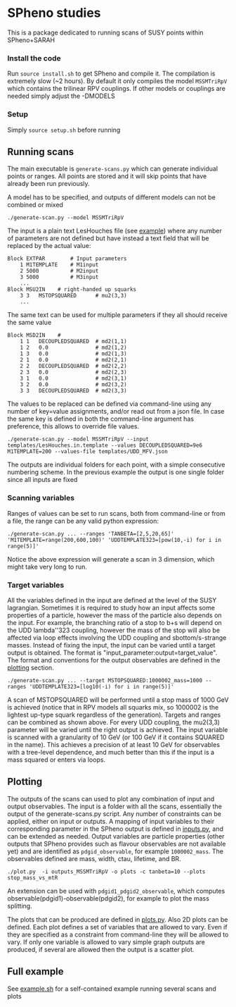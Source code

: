 # SPheno studies

This is a package dedicated to running scans of SUSY points within SPheno+SARAH

### Install the code

Run `source install.sh` to get SPheno and compile it. The compilation is extremely slow (~2 hours).
By default it only compiles the model `MSSMTriRpV` which contains the trilinear RPV couplings. If other
models or couplings are needed simply adjust the -DMODELS

### Setup 

Simply `source setup.sh` before running

## Running scans

The main executable is `generate-scans.py` which can generate individual points or ranges. All points are stored
and it will skip points that have already been run previously.

A model has to be specified, and outputs of different models can not be combined or mixed
```
./generate-scan.py --model MSSMTriRpV
```

The input is a plain text LesHouches file (see [example](templates/LesHouches.in.template)) where any number of parameters
are not defined but have instead a text field that will be replaced by the actual value:
```
Block EXTPAR        # Input parameters
    1 M1TEMPLATE    # M1input
    2 5000          # M2input
    3 5000          # M3input
    ...
Block MSU2IN    # right-handed up squarks 
    3 3   MSTOPSQUARED      # mu2(3,3)
    ...
```

The same text can be used for multiple parameters if they all should receive the same value
```
Block MSD2IN    #  
    1 1   DECOUPLEDSQUARED  # md2(1,1)
    1 2   0.0               # md2(1,2)
    1 3   0.0               # md2(1,3)
    2 1   0.0               # md2(2,1)
    2 2   DECOUPLEDSQUARED  # md2(2,2)
    2 3   0.0               # md2(2,3)
    3 1   0.0               # md2(3,1)
    3 2   0.0               # md2(3,2)
    3 3   DECOUPLEDSQUARED  # md2(3,3)
```

The values to be replaced can be defined via command-line using any number of key=value assignments, and/or read out from a json file.
In case the same key is defined in both the command-line argument has preference, this allows to override file values.
```
./generate-scan.py --model MSSMTriRpV --input templates/LesHouches.in.template --values DECOUPLEDSQUARED=9e6 M1TEMPLATE=200 --values-file templates/UDD_MFV.json
```

The outputs are individual folders for each point, with a simple consecutive numbering scheme. In the previous example the output is one single folder since all inputs are fixed

### Scanning variables

Ranges of values can be set to run scans, both from command-line or from a file, the range can be any valid python expression:
```
./generate-scan.py ... --ranges 'TANBETA=[2,5,20,65]' 'M1TEMPLATE=range(200,600,100)' 'UDDTEMPLATE323=[pow(10,-i) for i in range(5)]'
```

Notice the above expression will generate a scan in 3 dimension, which might take very long to run.

### Target variables

All the variables defined in the input are defined at the level of the SUSY lagrangian. 
Sometimes it is required to study how an input affects some properties of a particle, however the mass of the particle also depends on the input.
For example, the branching ratio of a stop to b+s will depend on the UDD lambda''323 coupling, however the mass of the stop will also be affected via
loop effects involving the UDD coupling and sbottom/s-strange masses. Instead of fixing the input, the input can be varied until a target output is obtained.
The format is "input_parameter:output=target_value". The format and conventions for the output observables are defined in the [plotting](#plotting) section.
```
./generate-scan.py ... --target MSTOPSQUARED:1000002_mass=1000 --ranges 'UDDTEMPLATE323=[log10(-i) for i in range(5)]'
```

A scan of MSTOPSQUARED will be performed until a stop mass of 1000 GeV is achieved (notice that in RPV models all squarks mix, so 1000002 is the lightest up-type squark regardless of the generation).
Targets and ranges can be combined as shown above. For every UDD coupling, the mu2(3,3) parameter will be varied until the right output is achieved.
The input variable is scanned with a granularity of 10 GeV (or 100 GeV if it contains SQUARED in the name). This achieves a precision of at least 10 GeV for observables with a tree-level dependence, and much better than this if the input is a mass squared or enters via loops.

## Plotting

The outputs of the scans can used to plot any combination of input and output observables. The input is a folder with all the scans, essentially the output of the generate-scans.py script.
Any number of constraints can be applied, either on input or outputs. A mapping of input variables to their corresponding parameter in the SPheno output is defined in [inputs.py](python/inputs.py), and can be extended as needed.
Output variables are particle properties (other outputs that SPheno provides such as flavour observables are not available yet) and are identified as `pdgid_observable`, for example `1000002_mass`.
The observables defined are mass, width, ctau, lifetime, and BR.
```
./plot.py  -i outputs_MSSMTriRpV -o plots -c tanbeta=10 --plots stop_mass_vs_mtR
```
An extension can be used with `pdgid1_pdgid2_observable`, which computes observable(pdgid1)-observable(pdgid2), for example to plot the mass splitting.

The plots that can be produced are defined in [plots.py](python/plots.py). Also 2D plots can be defined. Each plot defines a set of variables that are allowed to vary. Even if they are specified as a constraint from command-line they will be allowed to vary. If only one variable is allowed to vary simple graph outputs are produced, if several are allowed then the output is a scatter plot.

## Full example

See [example.sh](example.sh) for a self-contained example running several scans and plots
